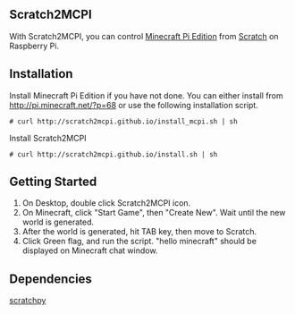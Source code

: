 ## Scratch2MCPI

With Scratch2MCPI, you can control [Minecraft Pi Edition](http://pi.minecraft.net/) from [Scratch](http://scratch.mit.edu) on Raspberry Pi.

## Installation

Install Minecraft Pi Edition if you have not done. You can either install from http://pi.minecraft.net/?p=68 or use the following installation script.

```
# curl http://scratch2mcpi.github.io/install_mcpi.sh | sh 
```

Install Scratch2MCPI

```
# curl http://scratch2mcpi.github.io/install.sh | sh 
```

## Getting Started

1. On Desktop, double click Scratch2MCPI icon.
2. On Minecraft, click "Start Game", then "Create New". Wait until the new world is generated.
3. After the world is generated, hit TAB key, then move to Scratch.
4. Click Green flag, and run the script. "hello minecraft" should be displayed on Minecraft chat window.

## Dependencies

[scratchpy](https://github.com/pilliq/scratchpy)
